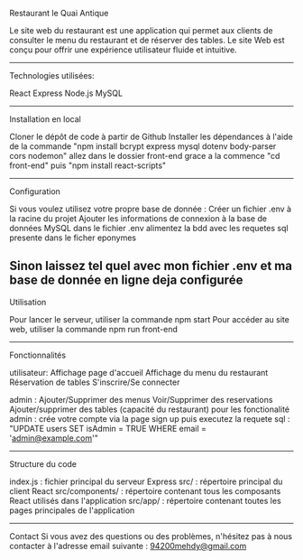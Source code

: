 

Restaurant le Quai Antique

Le site web du restaurant est une application qui permet aux clients de consulter le menu du restaurant et de réserver des tables. Le site Web est conçu pour offrir une expérience utilisateur fluide et intuitive.

----------------------------------------------
Technologies utilisées:

React
Express
Node.js
MySQL

---------------------------------------------
Installation en local

Cloner le dépôt de code à partir de Github
Installer les dépendances à l'aide de la commande "npm install bcrypt express mysql dotenv body-parser cors nodemon"
allez dans le dossier front-end grace a la commence "cd front-end" puis "npm install react-scripts"

---------------------------------------------
Configuration

Si vous voulez utilisez votre propre base de donnée :
Créer un fichier .env à la racine du projet
Ajouter les informations de connexion à la base de données MySQL dans le fichier .env 
alimentez la bdd avec les requetes sql presente dans le ficher eponymes

Sinon laissez tel quel avec mon fichier .env et ma base de donnée en ligne deja configurée
---------------------------------------------
Utilisation

Pour lancer le serveur, utiliser la commande npm start
Pour accéder au site web, utiliser la commande npm run front-end

----------------------------------------------
Fonctionnalités

utilisateur:  Affichage page d'accueil
              Affichage du menu du restaurant
              Réservation de tables
              S'inscrire/Se connecter

admin : Ajouter/Supprimer des menus
        Voir/Supprimer des reservations
        Ajouter/supprimer des tables (capacité du restaurant)
 pour les fonctionalité admin : crée votre compte via la page sign up puis executez la requete sql :
 "UPDATE users SET isAdmin = TRUE WHERE email = 'admin@example.com'"

---------------------------------------------
Structure du code

index.js : fichier principal du serveur Express
src/ : répertoire principal du client React
src/components/ : répertoire contenant tous les composants React utilisés dans l'application
src/app/ : répertoire contenant toutes les pages principales de l'application

---------------------------------------------
Contact
Si vous avez des questions ou des problèmes, n'hésitez pas à nous contacter à l'adresse email suivante : 94200mehdy@gmail.com
